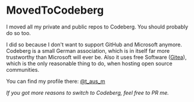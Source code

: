 # MovedToCodeberg
I moved all my private and public repos to Codeberg. You should probably do so too.

I did so because I don't want to support GitHub and Microsoft anymore. Codeberg is a small German association, which is in itself far more trustworthy than Microsoft will ever be.
Also it uses free Software ([Gitea](https://gitea.io)), which is the only reasonable thing to do, when hosting open source communities.

You can find my profile there: [@t_aus_m](https://codeberg.org/t_aus_m)

*If you got more reasons to switch to Codeberg, feel free to PR me.*

